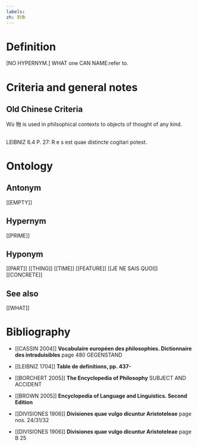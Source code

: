 ```yaml
---
labels: 
zh: 對象
---
```


# Definition
[NO HYPERNYM.] WHAT one CAN NAME:refer to.
# Criteria and general notes
## Old Chinese Criteria
Wù 物 is used in philsophical contexts to objects of thought of any kind.
## 
LEIBNIZ 6.4 P. 27: R e s est quae distincte cogitari potest.
# Ontology

## Antonym
[[EMPTY]]
## Hypernym
[[PRIME]]
## Hyponym
[[PART]]
[[THING]]
[[TIME]]
[[FEATURE]]
[[JE NE SAIS QUOI]]
[[CONCRETE]]
## See also
[[WHAT]]
# Bibliography
- [[CASSIN 2004]]
**Vocabulaire européen des philosophies. Dictionnaire des intraduisibles** page 480
GEGENSTAND
- [[LEIBNIZ 1704]]
**Table de definitions, pp. 437-** 

- [[BORCHERT 2005]]
**The Encyclopedia of Philosophy** 
SUBJECT AND ACCIDENT
- [[BROWN 2005]]
**Encyclopedia of Language and Linguistics. Second Edition** 

- [[DIVISIONES 1906]]
**Divisiones quae vulgo dicuntur Aristoteleae** page nos. 24/31/32

- [[DIVISIONES 1906]]
**Divisiones quae vulgo dicuntur Aristoteleae** page B 25
